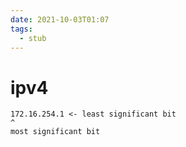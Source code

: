 ```yaml
---
date: 2021-10-03T01:07
tags: 
  - stub
---
```


# ipv4

```
172.16.254.1 <- least significant bit
^
most significant bit
```
